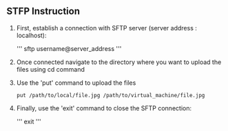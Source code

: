## STFP Instruction

1. First, establish a connection with SFTP server (server address : localhost):

    '''
    sftp username@server_address
    '''

2. Once connected navigate to the directory where you want to upload the files using cd command

3. Use the 'put' command to upload the files
    
    ```
    put /path/to/local/file.jpg /path/to/virtual_machine/file.jpg
    ```

4. Finally, use the 'exit' command to close the SFTP connection:
    
    '''
    exit
    '''
